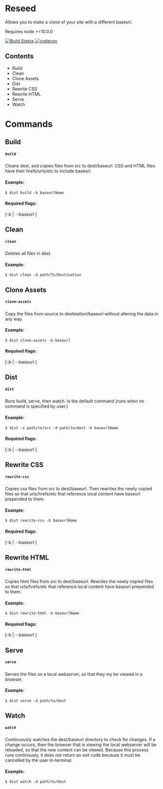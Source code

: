 # Reseed
Allows you to make a clone of your site with a different baseurl.

Requires node >=10.0.0

[![Build Status](https://travis-ci.com/CloudCannon/cli-dist.svg?token=PCpTqbePqYxMDyjhMTKF&branch=master)](https://travis-ci.com/CloudCannon/cli-dist)
[![codecov](https://codecov.io/gh/CloudCannon/reseed/branch/master/graph/badge.svg?token=Q4yyn9DLZ6)](https://codecov.io/gh/CloudCannon/reseed)



## Contents
<ul>
    <li> Build
    <li> Clean
    <li> Clone Assets
    <li> Dist
    <li> Rewrite CSS
    <li> Rewrite HTML
    <li> Serve
    <li> Watch
</ul>

# Commands


## Build
##### ```build```
Cleans dest, and copies files from src to dest/baseurl.
CSS and HTML files have their hrefs/urls/etc to include baseurl.

#### Example:

```
$ dist build -b baseurlName
```

#### Required flags:
[-b | --baseurl ]



## Clean
##### ```clean```

Deletes all files in dest.

#### Example:
```
$ dist clean -d path/To/Destination
```


## Clone Assets
##### ```clone-assets```
Copy the files from source to destination/baseurl without altering the data in any way.

#### Example:
```
$ dist clone-assets -b baseurl
```

#### Required flags:
[-b | --baseurl ]

## Dist
##### ```dist```
Runs build, serve, then watch.
Is the default command (runs when no command is specified by user.)

#### Example:
```
$ dist -s path/to/src -d path/to/dest -b baseurlName
```

#### Required flags:
[-b | --baseurl ]


## Rewrite CSS
##### ```rewrite-css```
Copies css files from src to dest/baseurl.
Then rewrites the newly copied files so that urls/hrefs/etc that reference local
content have baseurl prepended to them.

#### Example:
```
$ dist rewrite-css -b baseurlName
```
#### Required flags:
[-b | --baseurl ]


## Rewrite HTML
##### ```rewrite-html```
Copies html files from src to dest/baseurl.
Rewrites the newly copied files so that urls/hrefs/etc that reference local
content have baseurl prepended to them.

#### Example:
```
$ dist rewrite-html -b baseurlName
```

#### Required flags:
[-b | --baseurl ]

## Serve
##### ```serve```
Serves the files on a local webserver, so that they my be viewed in a browser.

#### Example:
```
$ dist serve -d path/to/dest
```


## Watch
##### ```watch```
Continuously watches the dest/baseurl directory to check for changes. If a change
occurs, then the browser that is viewing the local webserver will be reloaded, so
that the new content can be viewed. Because this process runs continously, it does
not return an exit code because it must be cancelled by the user in-terminal.

#### Example:
```
$ dist watch -d path/to/dest
```

